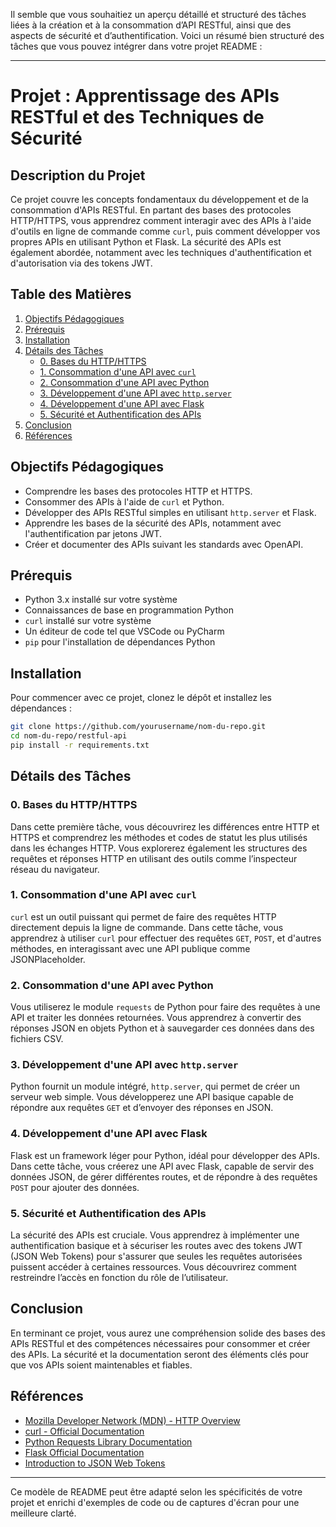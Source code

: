 Il semble que vous souhaitiez un aperçu détaillé et structuré des tâches liées à la création et à la consommation d’API RESTful, ainsi que des aspects de sécurité et d’authentification. Voici un résumé bien structuré des tâches que vous pouvez intégrer dans votre projet README :

---

# Projet : Apprentissage des APIs RESTful et des Techniques de Sécurité

## Description du Projet

Ce projet couvre les concepts fondamentaux du développement et de la consommation d'APIs RESTful. En partant des bases des protocoles HTTP/HTTPS, vous apprendrez comment interagir avec des APIs à l'aide d'outils en ligne de commande comme `curl`, puis comment développer vos propres APIs en utilisant Python et Flask. La sécurité des APIs est également abordée, notamment avec les techniques d'authentification et d'autorisation via des tokens JWT.

## Table des Matières

1. [Objectifs Pédagogiques](#objectifs-pédagogiques)
2. [Prérequis](#prérequis)
3. [Installation](#installation)
4. [Détails des Tâches](#détails-des-tâches)
   - [0. Bases du HTTP/HTTPS](#0-bases-du-httphttps)
   - [1. Consommation d'une API avec `curl`](#1-consommation-dune-api-avec-curl)
   - [2. Consommation d'une API avec Python](#2-consommation-dune-api-avec-python)
   - [3. Développement d'une API avec `http.server`](#3-développement-dune-api-avec-httpserver)
   - [4. Développement d'une API avec Flask](#4-développement-dune-api-avec-flask)
   - [5. Sécurité et Authentification des APIs](#5-sécurité-et-authentification-des-apis)
5. [Conclusion](#conclusion)
6. [Références](#références)

## Objectifs Pédagogiques

- Comprendre les bases des protocoles HTTP et HTTPS.
- Consommer des APIs à l'aide de `curl` et Python.
- Développer des APIs RESTful simples en utilisant `http.server` et Flask.
- Apprendre les bases de la sécurité des APIs, notamment avec l'authentification par jetons JWT.
- Créer et documenter des APIs suivant les standards avec OpenAPI.

## Prérequis

- Python 3.x installé sur votre système
- Connaissances de base en programmation Python
- `curl` installé sur votre système
- Un éditeur de code tel que VSCode ou PyCharm
- `pip` pour l'installation de dépendances Python

## Installation

Pour commencer avec ce projet, clonez le dépôt et installez les dépendances :

```bash
git clone https://github.com/yourusername/nom-du-repo.git
cd nom-du-repo/restful-api
pip install -r requirements.txt
```

## Détails des Tâches

### 0. Bases du HTTP/HTTPS

Dans cette première tâche, vous découvrirez les différences entre HTTP et HTTPS et comprendrez les méthodes et codes de statut les plus utilisés dans les échanges HTTP. Vous explorerez également les structures des requêtes et réponses HTTP en utilisant des outils comme l’inspecteur réseau du navigateur.

### 1. Consommation d'une API avec `curl`

`curl` est un outil puissant qui permet de faire des requêtes HTTP directement depuis la ligne de commande. Dans cette tâche, vous apprendrez à utiliser `curl` pour effectuer des requêtes `GET`, `POST`, et d'autres méthodes, en interagissant avec une API publique comme JSONPlaceholder.

### 2. Consommation d'une API avec Python

Vous utiliserez le module `requests` de Python pour faire des requêtes à une API et traiter les données retournées. Vous apprendrez à convertir des réponses JSON en objets Python et à sauvegarder ces données dans des fichiers CSV.

### 3. Développement d'une API avec `http.server`

Python fournit un module intégré, `http.server`, qui permet de créer un serveur web simple. Vous développerez une API basique capable de répondre aux requêtes `GET` et d’envoyer des réponses en JSON.

### 4. Développement d'une API avec Flask

Flask est un framework léger pour Python, idéal pour développer des APIs. Dans cette tâche, vous créerez une API avec Flask, capable de servir des données JSON, de gérer différentes routes, et de répondre à des requêtes `POST` pour ajouter des données.

### 5. Sécurité et Authentification des APIs

La sécurité des APIs est cruciale. Vous apprendrez à implémenter une authentification basique et à sécuriser les routes avec des tokens JWT (JSON Web Tokens) pour s'assurer que seules les requêtes autorisées puissent accéder à certaines ressources. Vous découvrirez comment restreindre l’accès en fonction du rôle de l’utilisateur.

## Conclusion

En terminant ce projet, vous aurez une compréhension solide des bases des APIs RESTful et des compétences nécessaires pour consommer et créer des APIs. La sécurité et la documentation seront des éléments clés pour que vos APIs soient maintenables et fiables.

## Références

- [Mozilla Developer Network (MDN) - HTTP Overview](https://developer.mozilla.org/en-US/docs/Web/HTTP/Overview)
- [curl - Official Documentation](https://curl.se/docs/)
- [Python Requests Library Documentation](https://docs.python-requests.org/)
- [Flask Official Documentation](https://flask.palletsprojects.com/)
- [Introduction to JSON Web Tokens](https://jwt.io/introduction)

---

Ce modèle de README peut être adapté selon les spécificités de votre projet et enrichi d'exemples de code ou de captures d'écran pour une meilleure clarté.